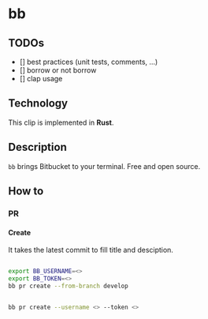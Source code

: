 # bb

## TODOs

- [] best practices (unit tests, comments, ...)
- [] borrow or not borrow 
- [] clap usage 

## Technology
This clip is implemented in **Rust**.

## Description

`bb` brings Bitbucket to your terminal. Free and open source.


## How to

### PR

#### Create

It takes the latest commit to fill title and desciption.

```sh

export BB_USERNAME=<>
export BB_TOKEN=<>
bb pr create --from-branch develop


bb pr create --username <> --token <>

```
